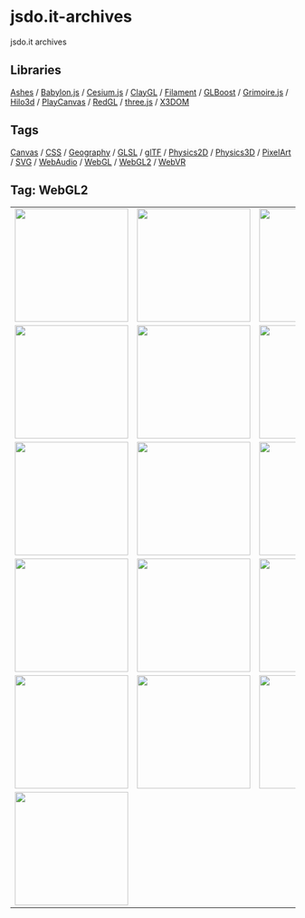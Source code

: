 # jsdo.it-archives
jsdo.it archives

## Libraries

[Ashes](../ashes) / [Babylon.js](../babylon.js) / [Cesium.js](../cesium.js) / [ClayGL](../claygl) / [Filament](../filament) / [GLBoost](../glboost)  / [Grimoire.js](../grimoire.js) / [Hilo3d](../hilo3d) / [PlayCanvas](../playcanvas) / [RedGL](../redgl) / [three.js](../three.js) / [X3DOM](../x3dom)

## Tags

[Canvas](../canvas) / [CSS](../css) / [Geography](../geography) / [GLSL](../glsl) / [glTF](../gltf) / [Physics2D](../physics2d) / [Physics3D](../physics3d) / [PixelArt](../pixelart) / [SVG](../svg) / [WebAudio](../webaudio) / [WebGL](../webgl) / [WebGL2](../webgl2) / [WebVR](../webvr)

## Tag: WebGL2

<table>
<tr>
<td><a href="https://cx20.github.io/jsdo.it-archives/cx20/tYEN" title="[簡易版] WebGL 2.0 を試してみるテスト"><img src="https://cx20.github.io/jsdo.it-archives/screenshot/tYEN.jpg" width="200" height="200"></a></td>
<td><a href="https://cx20.github.io/jsdo.it-archives/cx20/yNd0" title="[簡易版] WebGL 2.0 で三角形に色を付けてみるテスト"><img src="https://cx20.github.io/jsdo.it-archives/screenshot/yNd0.jpg" width="200" height="200"></a></td>
<td><a href="https://cx20.github.io/jsdo.it-archives/cx20/k8ar" title="[簡易版] WebGL 2.0 で四角形に色を付けてみるテスト"><img src="https://cx20.github.io/jsdo.it-archives/screenshot/k8ar.jpg" width="200" height="200"></a></td>
<td><a href="https://cx20.github.io/jsdo.it-archives/cx20/gMEb" title="[簡易版] WebGL 2.0 で立方体を回転させてみるテスト"><img src="https://cx20.github.io/jsdo.it-archives/screenshot/gMEb.jpg" width="200" height="200"></a></td>
</tr>
<tr>
<td><a href="https://cx20.github.io/jsdo.it-archives/cx20/6Hfz" title="[簡易版] WebGL 2.0 でテクスチャ付き立方体を回転させてみるテスト"><img src="https://cx20.github.io/jsdo.it-archives/screenshot/6Hfz.jpg" width="200" height="200"></a></td>
<td><a href="https://cx20.github.io/jsdo.it-archives/cx20/nOdk" title="[簡易版] WebGL 2.0 でテクスチャ付き立方体を回転させてみるテスト（VAO編）"><img src="https://cx20.github.io/jsdo.it-archives/screenshot/nOdk.jpg" width="200" height="200"></a></td>
<td><a href="https://cx20.github.io/jsdo.it-archives/cx20/pEUk" title="[簡易版] WebGL 2.0 でドット絵を描いてみるテスト（gl.POINTS 編）"><img src="https://cx20.github.io/jsdo.it-archives/screenshot/pEUk.jpg" width="200" height="200"></a></td>
<td><a href="https://cx20.github.io/jsdo.it-archives/cx20/p9w5z" title="[簡易版] WebGL 2.0 でドット絵を描いてみるテスト（gl.LINES 編）"><img src="https://cx20.github.io/jsdo.it-archives/screenshot/p9w5z.jpg" width="200" height="200"></a></td>
</tr>
<tr>
<td><a href="https://cx20.github.io/jsdo.it-archives/cx20/fe6J" title="[簡易版] WebGL 2.0 で立体ドット絵を描いてみるテスト（gl.LINES 編）"><img src="https://cx20.github.io/jsdo.it-archives/screenshot/fe6J.jpg" width="200" height="200"></a></td>
<td><a href="https://cx20.github.io/jsdo.it-archives/cx20/5qny" title="[簡易版] WebGL 2.0 で立体ドット絵を描いてみるテスト（gl.TRIANGLES編）"><img src="https://cx20.github.io/jsdo.it-archives/screenshot/5qny.jpg" width="200" height="200"></a></td>
<td><a href="https://cx20.github.io/jsdo.it-archives/cx20/8MNZ" title="[簡易版] WebGL 2.0 で立体ドット絵を描いてみるテスト（instanced arrays 編）"><img src="https://cx20.github.io/jsdo.it-archives/screenshot/8MNZ.jpg" width="200" height="200"></a></td>
<td><a href="https://cx20.github.io/jsdo.it-archives/cx20/nVDx" title="ドミノっぽくドット絵を作るテスト(WebGL2 + Oimo.js)"><img src="https://cx20.github.io/jsdo.it-archives/screenshot/nVDx.jpg" width="200" height="200"></a></td>
</tr>
<tr>
<td><a href="https://cx20.github.io/jsdo.it-archives/cx20/gNp6" title="forked: Domino (WebGL2 + Oimo.js)"><img src="https://cx20.github.io/jsdo.it-archives/screenshot/gNp6.jpg" width="200" height="200"></a></td>
<td><a href="https://cx20.github.io/jsdo.it-archives/cx20/mxCK" title="forked: Waterfall (WebGL2 + Oimo.js)"><img src="https://cx20.github.io/jsdo.it-archives/screenshot/mxCK.jpg" width="200" height="200"></a></td>
<td><a href="https://cx20.github.io/jsdo.it-archives/cx20/p1cf" title="forked: Suikafall (WebGL2 + Oimo.js)"><img src="https://cx20.github.io/jsdo.it-archives/screenshot/p1cf.jpg" width="200" height="200"></a></td>
<td><a href="https://cx20.github.io/jsdo.it-archives/cx20/rIbm" title="消しゴムを落下させてみるテスト (WebGL2 + Oimo.js)"><img src="https://cx20.github.io/jsdo.it-archives/screenshot/rIbm.jpg" width="200" height="200"></a></td>
</tr>
<tr>
<td><a href="https://cx20.github.io/jsdo.it-archives/cx20/en7l" title="forked: WebGL 2 Samples - draw_instanced"><img src="https://cx20.github.io/jsdo.it-archives/screenshot/en7l.jpg" width="200" height="200"></a></td>
<td><a href="https://cx20.github.io/jsdo.it-archives/cx20/UfrM" title="forked: WebGL 2 Samples - texture_vertex"><img src="https://cx20.github.io/jsdo.it-archives/screenshot/UfrM.jpg" width="200" height="200"></a></td>
<td><a href="https://cx20.github.io/jsdo.it-archives/cx20/MQlg" title="forked: WebGL 2 Samples - texture_lod"><img src="https://cx20.github.io/jsdo.it-archives/screenshot/MQlg.jpg" width="200" height="200"></a></td>
<td><a href="https://cx20.github.io/jsdo.it-archives/cx20/9OoF" title="forked: WebGL 2 Instancing"><img src="https://cx20.github.io/jsdo.it-archives/screenshot/9OoF.jpg" width="200" height="200"></a></td>
</tr>
<tr>
<td><a href="https://cx20.github.io/jsdo.it-archives/cx20/sflW" title="forked: WebGL 2 Crowds"><img src="https://cx20.github.io/jsdo.it-archives/screenshot/sflW.jpg" width="200" height="200"></a></td>
<td></td>
<td></td>
<td></td>
</tr>
</table>

